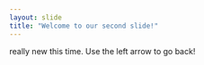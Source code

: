 ```yaml
---
layout: slide
title: "Welcome to our second slide!"
---
```

really new this time.
Use the left arrow to go back!
